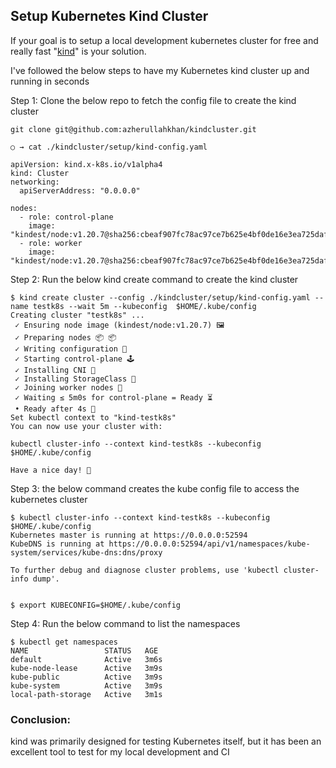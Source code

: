 ## Setup Kubernetes Kind Cluster

If your goal is to setup a local development kubernetes cluster for free and really fast "[kind](https://kind.sigs.k8s.io/docs/user/quick-start)" is your solution.

I've followed the below steps to have my Kubernetes kind cluster up and running in seconds

Step 1: Clone the below repo to fetch the config file to create the kind cluster
```
git clone git@github.com:azherullahkhan/kindcluster.git

○ → cat ./kindcluster/setup/kind-config.yaml

apiVersion: kind.x-k8s.io/v1alpha4
kind: Cluster
networking:
  apiServerAddress: "0.0.0.0"

nodes:
  - role: control-plane
    image: "kindest/node:v1.20.7@sha256:cbeaf907fc78ac97ce7b625e4bf0de16e3ea725daf6b04f930bd14c67c671ff9"
  - role: worker
    image: "kindest/node:v1.20.7@sha256:cbeaf907fc78ac97ce7b625e4bf0de16e3ea725daf6b04f930bd14c67c671ff9"
``` 



Step 2: Run the below kind create command to create the kind cluster


```
$ kind create cluster --config ./kindcluster/setup/kind-config.yaml --name testk8s --wait 5m --kubeconfig  $HOME/.kube/config
Creating cluster "testk8s" ...
 ✓ Ensuring node image (kindest/node:v1.20.7) 🖼
 ✓ Preparing nodes 📦 📦
 ✓ Writing configuration 📜
 ✓ Starting control-plane 🕹️
 ✓ Installing CNI 🔌
 ✓ Installing StorageClass 💾
 ✓ Joining worker nodes 🚜
 ✓ Waiting ≤ 5m0s for control-plane = Ready ⏳
 • Ready after 4s 💚
Set kubectl context to "kind-testk8s"
You can now use your cluster with:

kubectl cluster-info --context kind-testk8s --kubeconfig $HOME/.kube/config

Have a nice day! 👋
``` 


Step 3: the below command creates the kube config file to access the kubernetes cluster


```
$ kubectl cluster-info --context kind-testk8s --kubeconfig $HOME/.kube/config
Kubernetes master is running at https://0.0.0.0:52594
KubeDNS is running at https://0.0.0.0:52594/api/v1/namespaces/kube-system/services/kube-dns:dns/proxy

To further debug and diagnose cluster problems, use 'kubectl cluster-info dump'.


$ export KUBECONFIG=$HOME/.kube/config
``` 


Step 4: Run the below command to list the namespaces


```
$ kubectl get namespaces
NAME                 STATUS   AGE
default              Active   3m6s
kube-node-lease      Active   3m9s
kube-public          Active   3m9s
kube-system          Active   3m9s
local-path-storage   Active   3m1s
``` 

### Conclusion:
kind was primarily designed for testing Kubernetes itself, but it has been an excellent tool to test for my local development and CI

